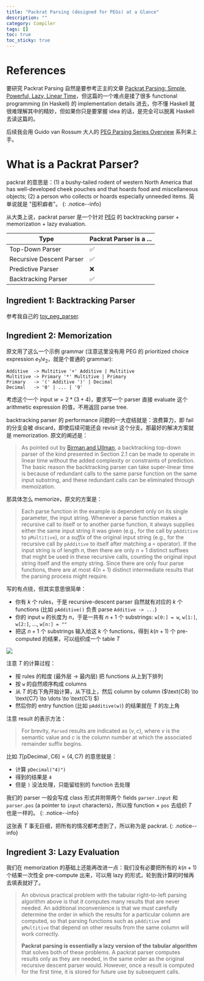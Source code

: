 ```yaml
---
title: "Packrat Parsing (designed for PEGs) at a Glance"
description: ""
category: Compiler
tags: []
toc: true
toc_sticky: true
---
```


# References

要研究 Packrat Parsing 自然是要参考正主的文章 [Packrat Parsing: Simple, Powerful, Lazy, Linear Time](https://bford.info/pub/lang/packrat-icfp02.pdf)，但这篇的一个难点是揉了很多 functional programming (in Haskell) 的 implementation details 进去，你不懂 Haskell 就很难理解其中的精妙，但如果你只是要掌握 idea 的话，是完全可以脱离 Haskell 去读这篇的。

后续我会用 Guido van Rossum 大人的 [PEG Parsing Series Overview](https://medium.com/@gvanrossum_83706/peg-parsing-series-de5d41b2ed60) 系列来上手。

# What is a Packrat Parser?

packrat 的意思是：(1) a bushy-tailed rodent of western North America that has well-developed cheek pouches and that hoards food and miscellaneous objects; (2) a person who collects or hoards especially unneeded items. 简单说就是 "囤积癖者"。
{: .notice--info}

从大类上说，packrat parser 是一个针对 [PEG](/compiler/2025/03/14/peg-parsing-expression-grammars) 的 backtracking parser + memorization + lazy evaluation.

| Type                     |  Packrat Parser is a ...| 
|--------------------------|-------------------------| 
| Top-Down Parser          |  ✅                   | 
| Recursive Descent Parser |  ✅                   | 
| Predictive Parser        |  ❌                   | 
| Backtracking Parser      |  ✅                   | 

## Ingredient 1: Backtracking Parser

参考我自己的 [toy_peg_parser](https://github.com/erikyao/toy_peg_parser/blob/main/src/peg_parser.py).

## Ingredient 2: Memorization

原文用了这么一个示例 grammar (注意这里没有用 PEG 的 prioritized choice expression $e_1 / e_2$，就是个普通的 grammar):

```ebnf
Additive  -> Multitive '+' Additive | Multitive
Multitive -> Primary '*' Multitive | Primary
Primary   -> '(' Additive ')' | Decimal
Decimal   -> '0' | ... | '9'
```

考虑这个一个 input $w = 2 \ast (3+4)$，要求写一个 parser 直接 evaluate 这个 arithmetic expression 的值，不用返回 parse tree.

backtracking parser 的 performance 问题的一大症结就是：浪费算力，即 fail 的分支会被 discard，即使后续可能还会 revisit 这个分支。那最好的解决方案就是 memorization. 原文的阐述是：

> As pointed out by [Birman and Ullman](https://www.sciencedirect.com/science/article/pii/S0019995873908516), a backtracking top-down parser of the kind presented in Section 2.1 can be made to operate in linear time without the added complexity or constraints of prediction. The basic reason the backtracking parser can take super-linear time is because of redundant calls to the same parse function on the same input substring, and these redundant calls can be eliminated through memoization.

那具体怎么 memorize，原文的方案是：

> Each parse function in the example is dependent only on its single parameter, the input string. Whenever a parse function makes a recursive call to itself or to another parse function, it always supplies either the same input string it was given (e.g., for the call by `pAdditive` to `pMultitive`), or a _suffix_ of the original input string (e.g., for the recursive call by `pAdditive` to itself after matching a `+` operator). If the input string is of length $n$, then there are only $n + 1$ distinct suffixes that might be used in these recursive calls, counting the original input string itself and the empty string. Since there are only four parse functions, there are at most $4(n +1)$ distinct intermediate results that the parsing process might require.

写的有点绕，但其实意思很简单：

- 你有 $k$ 个 rules，于是 recursive-descent parser 自然就有对应的 $k$ 个 functions (比如 `pAdditive()` 负责 parse `Additive -> ...`)
- 你的 input `w` 的长度为 $n$，于是一共有 $n+1$ 个 substrings: `w[0:] = w`, `w[1:]`, `w[2:]`, ..., `w[n:] = ""`
- 把这 $n+1$ 个 substrings 输入给这 $k$ 个 functions，得到 $k(n+1)$ 个 pre-computed 的结果，可以组织成一个 table $T$

![](https://live.staticflickr.com/65535/54732920685_cde351fcfd_z.jpg)

注意 $T$ 的计算过程：

- 按 rules 的粒度 (最外层 $\to$ 最内层) 把 functions 从上到下排列
- 按 `w` 的自然顺序构成 columns
- 从 $T$ 的右下角开始计算，从下往上，然后 column by column ($\text{C8} \to \text{C7} \to \dots \to \text{C1} $)
- 然后你的 entry function (比如 `pAdditive(w)`) 的结果就在 $T$ 的左上角

注意 result 的表示方法：

> For brevity, `Parsed` results are indicated as $(v,c)$, where $v$ is the semantic value and $c$ is the column number at which the associated remainder suffix begins.

比如 $T[\operatorname{pDecimal}, \text{C6}] = (4, \text{C7})$ 的意思就是：

- 计算 `pDecimal("4)")`
- 得到的结果是 `4`
- 但是 `)` 没法处理，只能留给别的 function 去处理

我们的 parser 一般会写成 class 形式并附带两个 fields `parser.input` 和 `parser.pos` (a pointer to `input` characters)，所以按 function $\times$ `pos` 去组织 $T$ 也是一样的。
{: .notice--info}

这张表 $T$ 事无巨细，把所有的情况都考虑到了，所以称为是 packrat.
{: .notice--info}

## Ingredient 3: Lazy Evaluation

我们在 memorization 的基础上还能再改进一点：我们没有必要把所有的 $k(n+1)$ 个结果一次性全 pre-compute 出来，可以用 lazy 的形式，轮到我计算的时候再去填表就好了。

> An obvious practical problem with the tabular right-to-left parsing algorithm above is that it computes many results that are never needed. An additional inconvenience is that we must carefully determine the order in which the results for a particular column are computed, so that parsing functions such as `pAdditive` and `pMultitive` that depend on other results from the same column will work correctly.
>   
> **Packrat parsing is essentially a lazy version of the tabular algorithm** that solves both of these problems. A packrat parser computes results only as they are needed, in the same order as the original recursive descent parser would. However, once a result is computed for the first time, it is stored for future use by subsequent calls.